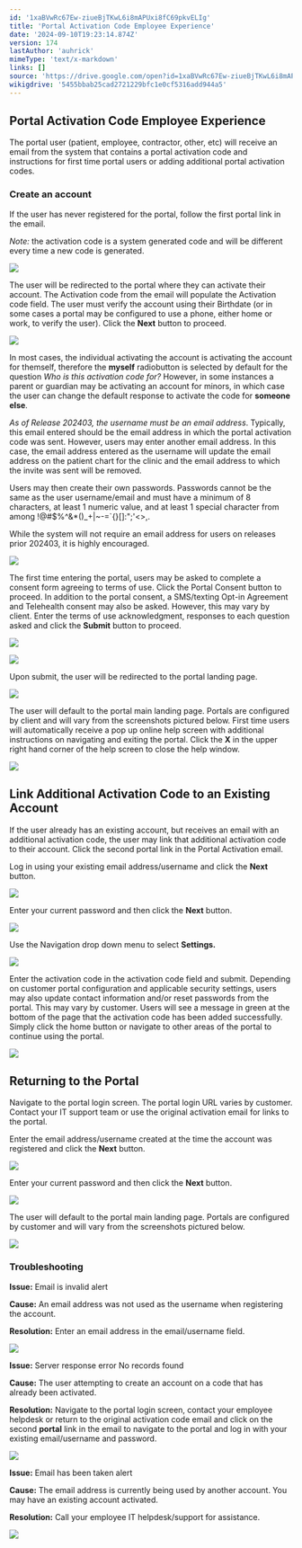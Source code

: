 ```yaml
---
id: '1xaBVwRc67Ew-ziueBjTKwL6i8mAPUxi8fC69pkvELIg'
title: 'Portal Activation Code Employee Experience'
date: '2024-09-10T19:23:14.874Z'
version: 174
lastAuthor: 'auhrick'
mimeType: 'text/x-markdown'
links: []
source: 'https://drive.google.com/open?id=1xaBVwRc67Ew-ziueBjTKwL6i8mAPUxi8fC69pkvELIg'
wikigdrive: '5455bbab25cad2721229bfc1e0cf5316add944a5'
---
```

## Portal Activation Code Employee Experience

The portal user (patient, employee, contractor, other, etc) will receive an email from the system that contains a portal activation code and instructions for first time portal users or adding additional portal activation codes.

### Create an account

If the user has never registered for the portal, follow the first portal link in the email.

*Note:* the activation code is a system generated code and will be different every time a new code is generated.

![](../portal-activation-code-employee-experience.assets/81cc13be1157f6e21967db10546351ba.png)

The user will be redirected to the portal where they can activate their account. The Activation code from the email will populate the Activation code field. The user must verify the account using their Birthdate (or in some cases a portal may be configured to use a phone, either home or work, to verify the user). Click the **Next** button to proceed.

![](../portal-activation-code-employee-experience.assets/ad8e0189614495cee1fbbec4c32be8e1.png)

In most cases, the individual activating the account is activating the account for themself, therefore the **myself** radiobutton is selected by default for the question *Who is this activation code for?* However, in some instances a parent or guardian may be activating an account for minors, in which case the user can change the default response to activate the code for **someone else**.

*As of Release 202403, the username must be an email address*.  Typically, this email entered should be the email address in which the portal activation code was sent. However, users may enter another email address. In this case, the email address entered as the username will update the email address on the patient chart for the clinic and the email address to which the invite was sent will be removed.

Users may then create their own passwords. Passwords cannot be the same as the user username/email and must have a minimum of 8 characters, at least 1 numeric value, and at least 1 special character from among !@#$%^&*()_+|~-=\`{}[]:";'<>,.

While the system will not require an email address for users on releases prior 202403, it is highly encouraged.

![](../portal-activation-code-employee-experience.assets/be412e52f5c69ccec1fbf4a8adddaac5.png)

The first time entering the portal, users may be asked to complete a consent form agreeing to terms of use. Click the Portal Consent button to proceed. In addition to the portal consent, a SMS/texting Opt-in Agreement and Telehealth consent may also be asked. However, this may vary by client. Enter the terms of use acknowledgment, responses to each question asked and click the **Submit** button to proceed.

![](../portal-activation-code-employee-experience.assets/76375a3d08ef15ba09a8bce8de6ae908.png)

![](../portal-activation-code-employee-experience.assets/fd36860314cb6915e1f5eb5c8eca5e75.png)

Upon submit, the user will be redirected to the portal landing page.

![](../portal-activation-code-employee-experience.assets/f84dc2fcbd90b8d4229519fadd29615b.png)

The user will default to the portal main landing page. Portals are configured by client and will vary from the screenshots pictured below. First time users will automatically receive a pop up online help screen with additional instructions on navigating and exiting the portal. Click the **X** in the upper right hand corner of the help screen to close the help window.

![](../portal-activation-code-employee-experience.assets/db302affcd828b6420300a1dca064f88.png)

## Link Additional Activation Code to an Existing Account

If the user already has an existing account, but receives an email with an additional activation code, the user may link that additional activation code to their account.  Click the second portal link in the Portal Activation email.

Log in using your existing email address/username and click the **Next** button.

![](../portal-activation-code-employee-experience.assets/6c11f16cab9756746065288982ce8d1c.png)

Enter your current password and then click the **Next** button.

![](../portal-activation-code-employee-experience.assets/782c02bf8b220195d1e3f53cac074be3.png)

Use the Navigation drop down menu to select **Settings.**

![](../portal-activation-code-employee-experience.assets/fb9ce2a922fd25cca8f9af26b0dd5462.png)

Enter the activation code in the activation code field and submit. Depending on customer portal configuration and applicable security settings, users may also update contact information and/or reset passwords from the portal. This may vary by customer.  Users will see a message in green at the bottom of the page that the activation code has been added successfully. Simply click the home button or navigate to other areas of the portal to continue using the portal.

![](../portal-activation-code-employee-experience.assets/8d127e133c4b7f8a981fafb3db3de1fb.png)

## Returning to the Portal

Navigate to the portal login screen. The portal login URL varies by customer. Contact your IT support team or use the original activation email for links to the portal.

Enter the email address/username created at the time the account was registered and click the **Next** button.

![](../portal-activation-code-employee-experience.assets/d0bef2ecfe2bb29702e2be2a511927f3.png)

Enter your current password and then click the **Next** button.

![](../portal-activation-code-employee-experience.assets/782c02bf8b220195d1e3f53cac074be3.png)

The user will default to the portal main landing page. Portals are configured by customer and will vary from the screenshots pictured below.

![](../portal-activation-code-employee-experience.assets/9c7a9d71abf2fb8b3e3b24d96a8c0548.png)

### Troubleshooting

**Issue:** Email is invalid alert

**Cause:** An email address was not used as the username when registering the account.

**Resolution:** Enter an email address in the email/username field.

![](../portal-activation-code-employee-experience.assets/719795a8f7bf815e8a811b87546a28e8.png)

**Issue:** Server response error No records found

**Cause:** The user attempting to create an account on a code that has already been activated.

**Resolution:** Navigate to the portal login screen, contact your employee helpdesk or return to the original activation code email and click on the second **portal** link in the email to navigate to the portal and log in with your existing email/username and password.

![](../portal-activation-code-employee-experience.assets/b991afb6b24738bdb6f4b69a249f5fe5.png)

**Issue:** Email has been taken alert

**Cause:** The email address is currently being used by another account. You may have an existing account activated.

**Resolution:** Call your employee IT helpdesk/support for assistance.

![](../portal-activation-code-employee-experience.assets/9640c54d5405334d8ee6d4e2ac29d041.png)
